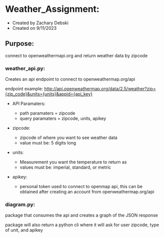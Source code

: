 # Weather_Assignment:

- Created by Zachary Debski
- Created on 9/11/2023

## Purpose:
  connect to openweathermapi.org and return weather data by zipcode

### weather_api.py:
Creates an api endpoint to connect to openweathermap.org/api

endpoint example: http://api.openweathermap.org/data/2.5/weather?zip={zip_code}&units={units}&appid={api_key}

  - API Paramaters:
    - path paramaters =  zipcode
    - query paramaters = zipcode, units, apikey

  - zipcode:
    - zipcode of where you want to see weather data
    - value must be: 5 digits long

  - units:
    -  Measurement you want the temperature to return as 
    - values must be: imperial, standard, or metric
  
  - apikey:
    - personal token used to connect to openmap api, this can be obtained after creating an account from openweathermap.org/api




### diagram.py:
package that consumes the api and creates a graph of the JSON response

package will also return a python cli where it will ask for user zipcode, type of unit, and apikey
